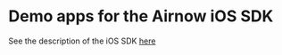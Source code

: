 # Demo apps for the Airnow iOS SDK

See the description of the iOS SDK  [here](https://github.com/airnowplatform/airnow-ios-sdk) 

